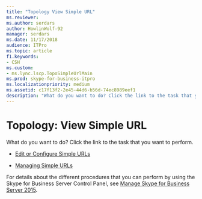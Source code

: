 ```yaml
---
title: "Topology View Simple URL"
ms.reviewer: 
ms.author: serdars
author: HowlinWolf-92
manager: serdars
ms.date: 11/17/2018
audience: ITPro
ms.topic: article
f1.keywords:
- CSH
ms.custom:
- ms.lync.lscp.TopoSimpleUrlMain
ms.prod: skype-for-business-itpro
ms.localizationpriority: medium
ms.assetid: c17f13f2-2e45-44d6-b56d-74ec8989eef1
description: "What do you want to do? Click the link to the task that you want to perform."
---
```


# Topology: View Simple URL

What do you want to do? Click the link to the task that you want to perform.

- [Edit or Configure Simple URLs](/previous-versions/office/lync-server-2013/lync-server-2013-edit-or-configure-simple-urls)

- [Managing Simple URLs](/previous-versions/office/lync-server-2013/lync-server-2013-managing-simple-urls)

For details about the different procedures that you can perform by using the Skype for Business Server Control Panel, see [Manage Skype for Business Server 2015](../../manage/manage.md).
